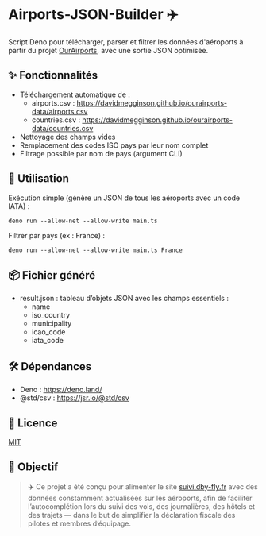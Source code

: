 # Airports-JSON-Builder ✈️

Script Deno pour télécharger, parser et filtrer les données d'aéroports à partir du projet [OurAirports](https://ourairports.com/), avec une sortie JSON optimisée.

## ✨ Fonctionnalités

- Téléchargement automatique de :
  - airports.csv : https://davidmegginson.github.io/ourairports-data/airports.csv
  - countries.csv : https://davidmegginson.github.io/ourairports-data/countries.csv
- Nettoyage des champs vides
- Remplacement des codes ISO pays par leur nom complet
- Filtrage possible par nom de pays (argument CLI)

## 🚀 Utilisation

Exécution simple (génère un JSON de tous les aéroports avec un code IATA) :
```
deno run --allow-net --allow-write main.ts
```
Filtrer par pays (ex : France) :
```
deno run --allow-net --allow-write main.ts France
```
## 📦 Fichier généré

- result.json : tableau d’objets JSON avec les champs essentiels :
  - name
  - iso_country
  - municipality
  - icao_code
  - iata_code

## 🛠️ Dépendances

- Deno : https://deno.land/
- @std/csv : https://jsr.io/@std/csv

## 📄 Licence

[MIT](LICENSE)

## 🎯 Objectif

> ✈️ Ce projet a été conçu pour alimenter le site [suivi.dby-fly.fr](https://suivi.dby-fly.fr) avec des données constamment actualisées sur les aéroports, afin de faciliter l’autocomplétion lors du suivi des vols, des journalières, des hôtels et des trajets — dans le but de simplifier la déclaration fiscale des pilotes et membres d’équipage.
